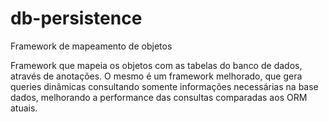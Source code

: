 # db-persistence
Framework de mapeamento de objetos

Framework que mapeia os objetos com as tabelas do banco de dados, através de anotações.
O mesmo é um framework melhorado, que gera queries dinâmicas consultando somente informações necessárias na base dados, melhorando a performance das consultas comparadas aos ORM atuais.
